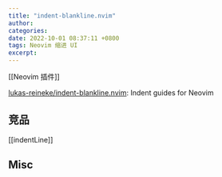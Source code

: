 ```yaml
---
title: "indent-blankline.nvim"
author: 
categories: 
date: 2022-10-01 08:37:11 +0800
tags: Neovim 缩进 UI
excerpt: 
---
```


[[Neovim 插件]]

[lukas-reineke/indent-blankline.nvim](https://github.com/lukas-reineke/indent-blankline.nvim): Indent guides for Neovim


## 竞品

[[indentLine]]


## Misc


